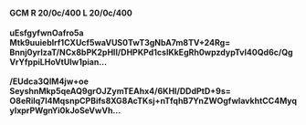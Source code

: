 #### GCM R 20/0c/400 L 20/0c/400
**uEsfgyfwnOafro5a**<br/>**Mtk9uuieblrf1CXUcf5waVUS0TwT3gNbA7m8TV+24Rg=**<br/>**Bnnj0yrlzaT/NCx8bPK2pHlI/DHPKPd1cslKkEgRh0wpzdypTvl40Qd6c/QgVrYfppiLHoVtUlw1pian...**<br/><br/>
**/EUdca3QIM4jw+oe**<br/>**SeyshnMkp5qeAQ9grOJZymTEAhx4/6KHI/DDdPtD+9s=**<br/>**O8eRilq7l4MqsnpCPBifs8XG8AcTKsj+nTfqhB7YnZWOgfwIavkhtCC4MyqyIxprPWgnYi0kJoSeVwVh...**
